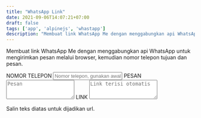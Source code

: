 ```yaml
---
title: "WhatsApp Link"
date: 2021-09-06T14:07:21+07:00
draft: false
tags: ['app', 'alpinejs', 'whastapp']
description: "Membuat link WhatsApp Me dengan menggabungkan api WhatsApp untuk mengirimkan pesan melalui browser, kemudian nomor telepon tujuan dan pesan."
---
```

Membuat link WhatsApp Me dengan menggabungkan api WhatsApp untuk mengirimkan pesan melalui browser, kemudian nomor telepon tujuan dan pesan.

<div id="app" x-data="{ phoneNumber: '', message: '' }">
    <label for="phoneNumber">NOMOR TELEPON</label>
    <input x-model="phoneNumber" type="text" id="phoneNumber" placeholder="Nomor telepon, gunakan awalan +62 untuk indonesia">
    <label for="message">PESAN</label>
    <textarea x-model="message" name="message" id="message" rows="3" placeholder="Pesan"></textarea>
    <label for="link">LINK</label>
    <textarea 
        x-text="
        'https://api.whatsapp.com/send?phone=' + phoneNumber.replace(/[^\d]/g,'') + '&text=' + encodeURI(message)
        " 
        name="link" 
        id="link" 
        rows="3" 
        placeholder="Link terisi otomatis" 
        readonly></textarea>
    <p class="small">Salin teks diatas untuk dijadikan url.</p>
</div>

<script src="//unpkg.com/alpinejs" defer></script>

